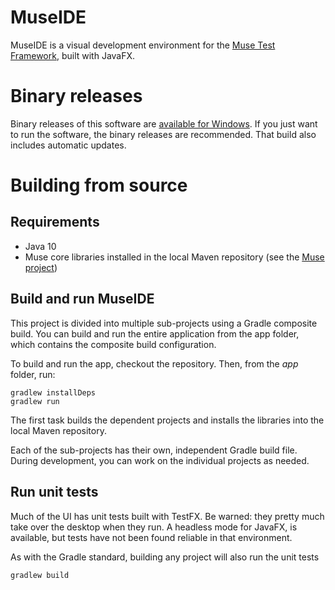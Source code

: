 # MuseIDE
MuseIDE is a visual development environment for the [Muse Test Framework](https://github.com/ChrisLMerrill/muse), built with JavaFX.

# Binary releases

Binary releases of this software are [available for Windows](http://ide4selenium.com/download). If you just want to run the software, the binary releases are recommended. That build also includes automatic updates.

# Building from source

## Requirements

* Java 10
* Muse core libraries installed in the local Maven repository (see the [Muse project](https://github.com/ChrisLMerrill/muse))

## Build and run MuseIDE

This project is divided into multiple sub-projects using a Gradle composite build. You can build and run the entire application from the app folder, which contains the composite build configuration.

To build and run the app, checkout the repository. Then, from the *app* folder, run:

    gradlew installDeps
    gradlew run

The first task builds the dependent projects and installs the libraries into the local Maven repository.

Each of the sub-projects has their own, independent Gradle build file. During development, you can work on the individual projects as needed.

## Run unit tests

Much of the UI has unit tests built with TestFX. Be warned: they pretty much take over the desktop when they run. A headless mode for JavaFX, is available, but tests have not been found reliable in that environment.

As with the Gradle standard, building any project will also run the unit tests

    gradlew build  